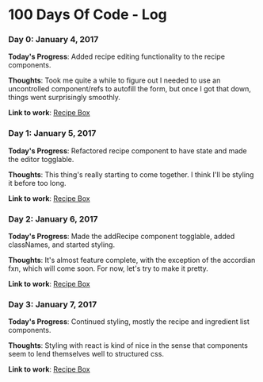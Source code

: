 # 100 Days Of Code - Log

### Day 0: January 4, 2017

**Today's Progress**: Added recipe editing functionality to the recipe components.

**Thoughts**: Took me quite a while to figure out I needed to use an uncontrolled component/refs to autofill the form, but once I got that down, things went surprisingly smoothly.

**Link to work**: [Recipe Box](http://codepen.io/ben24c/pen/BQeYEg)

### Day 1: January 5, 2017

**Today's Progress**: Refactored recipe component to have state and made the editor togglable.

**Thoughts**: This thing's really starting to come together. I think I'll be styling it before too long.

**Link to work**: [Recipe Box](http://codepen.io/ben24c/pen/BQeYEg)

### Day 2: January 6, 2017

**Today's Progress**: Made the addRecipe component togglable, added classNames, and started styling.

**Thoughts**: It's almost feature complete, with the exception of the accordian fxn, which will come soon. For now, let's try to make it pretty.

**Link to work**: [Recipe Box](http://codepen.io/ben24c/pen/BQeYEg)

### Day 3: January 7, 2017
**Today's Progress**: Continued styling, mostly the recipe and ingredient list components.

**Thoughts**: Styling with react is kind of nice in the sense that components seem to lend themselves well to structured css.

**Link to work**: [Recipe Box](http://codepen.io/ben24c/pen/BQeYEg)
